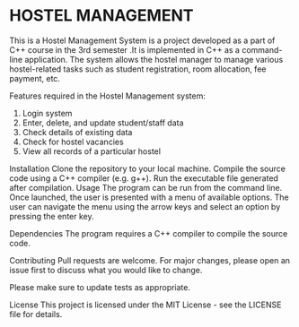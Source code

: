 # HOSTEL MANAGEMENT
This is a Hostel Management System is a project developed as a part of C++ course in the 3rd semester .It is implemented in C++ as a command-line application. The system allows the hostel manager to manage various hostel-related tasks such as student registration, room allocation, fee payment, etc.

Features required in the Hostel Management system:
1. Login system
2. Enter, delete, and update student/staff data
3. Check details of existing data
4. Check for hostel vacancies
5. View all records of a particular hostel

Installation
Clone the repository to your local machine.
Compile the source code using a C++ compiler (e.g. g++).
Run the executable file generated after compilation.
Usage
The program can be run from the command line. Once launched, the user is presented with a menu of available options. The user can navigate the menu using the arrow keys and select an option by pressing the enter key.

Dependencies
The program requires a C++ compiler to compile the source code.

Contributing
Pull requests are welcome. For major changes, please open an issue first to discuss what you would like to change.

Please make sure to update tests as appropriate.

License
This project is licensed under the MIT License - see the LICENSE file for details.
